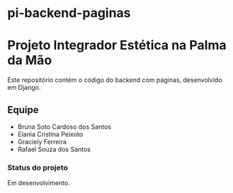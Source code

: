 # pi-backend-paginas

# Projeto Integrador Estética na Palma da Mão

Este repositório contém o código do backend com páginas, desenvolvido em Django.

## Equipe
- Bruna Soto Cardoso dos Santos  
- Elania Cristina Peixoto  
- Graciely Ferreira  
- Rafael Souza dos Santos

### Status do projeto
Em desenvolvimento.
